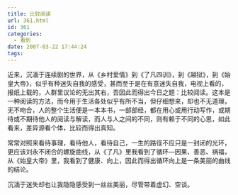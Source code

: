 ```yaml
---
title: 比较阅读
url: 361.html
id: 361
categories:
  - 看到
date: 2007-03-22 17:44:24
tags:
---
```


近来，沉湎于连续剧的世界，从《乡村爱情》到《了凡四训》，到《越狱》，到《始皇大帝》，似乎有种迷失自我的感受，甚而至于是在有意迷失自我，电视上看的， 报纸上载的，人群里议论的无出其右，吾因此而得出今日之题：比较阅读。这本是一种阅读的方法，而今用于生活各处似乎有所不当，但仔细想来，却也不无道理， 无不吻合，人的整个生活便是一本本书，一部部经，都在用心或用行动写作，或期待或不期待他人的阅读与解读，而人与人之间的不同，则有赖于不同的心思，如此 看来，差异源看个体，比较而得出真知。  
  
常常对照来看待事理，看待他人，看待自己，一生的路径不应只是一封闭的光环，更应该刘永不闭合的螺旋曲线，从《了凡》里我看到了循环—因果、善恶、祸福，从《始皇大帝》里，我看到了健康、向上，因此而得出循环向上是一条美丽的曲线的结论。  
  
沉湎于迷失却也让我隐隐感受到一丝丝美丽，尽管带着虚幻、空谈。